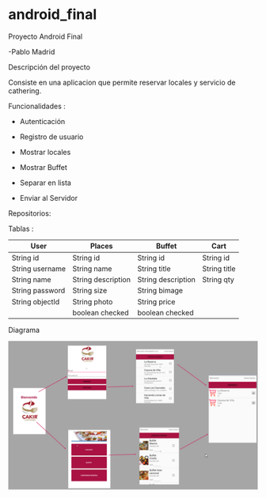 # android_final
Proyecto Android Final


-Pablo Madrid




Descripción del proyecto

Consiste en una aplicacion que permite reservar locales y servicio de cathering.

Funcionalidades :

- Autenticación

- Registro de usuario

- Mostrar locales 

- Mostrar Buffet

- Separar en lista

- Enviar al Servidor



Repositorios:

Tablas : 

User| Places | Buffet |Cart
------------ | ------------- | -------------| -------
String id | String id | String id |String id
String username | String name| String title | String title
String name | String description | String description | String qty
String password | String size | String bimage
String objectId| String photo|String price
||boolean checked|boolean checked


Diagrama

![](https://github.com/pmadridg/android_final/blob/master/android2.png)
